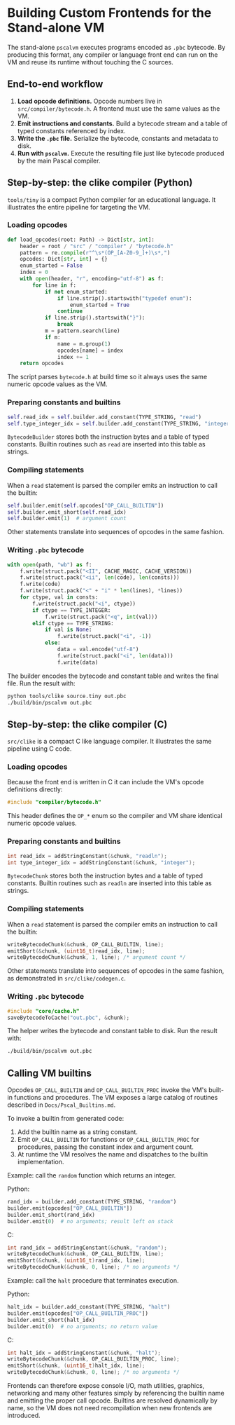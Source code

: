 # Building Custom Frontends for the Stand-alone VM

The stand-alone `pscalvm` executes programs encoded as `.pbc` bytecode. By
producing this format, any compiler or language front end can run on the VM and
reuse its runtime without touching the C sources.

## End-to-end workflow

1. **Load opcode definitions.** Opcode numbers live in `src/compiler/bytecode.h`.
   A frontend must use the same values as the VM.
2. **Emit instructions and constants.** Build a bytecode stream and a table of
   typed constants referenced by index.
3. **Write the `.pbc` file.** Serialize the bytecode, constants and metadata to
   disk.
4. **Run with `pscalvm`.** Execute the resulting file just like bytecode
   produced by the main Pascal compiler.

## Step-by-step: the clike compiler (Python)

`tools/tiny` is a compact Python compiler for an educational language. It
illustrates the entire pipeline for targeting the VM.

### Loading opcodes

```python
def load_opcodes(root: Path) -> Dict[str, int]:
    header = root / "src" / "compiler" / "bytecode.h"
    pattern = re.compile(r"^\s*(OP_[A-Z0-9_]+)\s*,")
    opcodes: Dict[str, int] = {}
    enum_started = False
    index = 0
    with open(header, "r", encoding="utf-8") as f:
        for line in f:
            if not enum_started:
                if line.strip().startswith("typedef enum"):
                    enum_started = True
                continue
            if line.strip().startswith("}"):
                break
            m = pattern.search(line)
            if m:
                name = m.group(1)
                opcodes[name] = index
                index += 1
    return opcodes
```

The script parses `bytecode.h` at build time so it always uses the same numeric
opcode values as the VM.

### Preparing constants and builtins

```python
self.read_idx = self.builder.add_constant(TYPE_STRING, "read")
self.type_integer_idx = self.builder.add_constant(TYPE_STRING, "integer")
```

`BytecodeBuilder` stores both the instruction bytes and a table of typed
constants. Builtin routines such as `read` are inserted into this table as
strings.

### Compiling statements

When a `read` statement is parsed the compiler emits an instruction to call the
builtin:

```python
self.builder.emit(self.opcodes["OP_CALL_BUILTIN"])
self.builder.emit_short(self.read_idx)
self.builder.emit(1)  # argument count
```

Other statements translate into sequences of opcodes in the same fashion.

### Writing `.pbc` bytecode

```python
with open(path, "wb") as f:
    f.write(struct.pack("<II", CACHE_MAGIC, CACHE_VERSION))
    f.write(struct.pack("<ii", len(code), len(consts)))
    f.write(code)
    f.write(struct.pack("<" + "i" * len(lines), *lines))
    for ctype, val in consts:
        f.write(struct.pack("<i", ctype))
        if ctype == TYPE_INTEGER:
            f.write(struct.pack("<q", int(val)))
        elif ctype == TYPE_STRING:
            if val is None:
                f.write(struct.pack("<i", -1))
            else:
                data = val.encode("utf-8")
                f.write(struct.pack("<i", len(data)))
                f.write(data)
```

The builder encodes the bytecode and constant table and writes the final file.
Run the result with:

```sh
python tools/clike source.tiny out.pbc
./build/bin/pscalvm out.pbc
```

## Step-by-step: the clike compiler (C)

`src/clike` is a compact C like language compiler. It illustrates the same pipeline 
using C code.

### Loading opcodes

Because the front end is written in C it can include the VM's opcode
definitions directly:

```c
#include "compiler/bytecode.h"
```

This header defines the `OP_*` enum so the compiler and VM share identical
numeric opcode values.

### Preparing constants and builtins

```c
int read_idx = addStringConstant(&chunk, "readln");
int type_integer_idx = addStringConstant(&chunk, "integer");
```

`BytecodeChunk` stores both the instruction bytes and a table of typed
constants. Builtin routines such as `readln` are inserted into this table as
strings.

### Compiling statements

When a `read` statement is parsed the compiler emits an instruction to call the
builtin:

```c
writeBytecodeChunk(&chunk, OP_CALL_BUILTIN, line);
emitShort(&chunk, (uint16_t)read_idx, line);
writeBytecodeChunk(&chunk, 1, line); /* argument count */
```

Other statements translate into sequences of opcodes in the same fashion, as
demonstrated in `src/clike/codegen.c`.

### Writing `.pbc` bytecode

```c
#include "core/cache.h"
saveBytecodeToCache("out.pbc", &chunk);
```

The helper writes the bytecode and constant table to disk. Run the result with:

```sh
./build/bin/pscalvm out.pbc
```

## Calling VM builtins

Opcodes `OP_CALL_BUILTIN` and `OP_CALL_BUILTIN_PROC` invoke the VM's built-in
functions and procedures. The VM exposes a large catalog of routines described in
`Docs/Pscal_Builtins.md`.

To invoke a builtin from generated code:

1. Add the builtin name as a string constant.
2. Emit `OP_CALL_BUILTIN` for functions or `OP_CALL_BUILTIN_PROC` for procedures,
   passing the constant index and argument count.
3. At runtime the VM resolves the name and dispatches to the builtin
   implementation.

Example: call the `random` function which returns an integer.

Python:

```python
rand_idx = builder.add_constant(TYPE_STRING, "random")
builder.emit(opcodes["OP_CALL_BUILTIN"])
builder.emit_short(rand_idx)
builder.emit(0)  # no arguments; result left on stack
```

C:

```c
int rand_idx = addStringConstant(&chunk, "random");
writeBytecodeChunk(&chunk, OP_CALL_BUILTIN, line);
emitShort(&chunk, (uint16_t)rand_idx, line);
writeBytecodeChunk(&chunk, 0, line); /* no arguments */
```

Example: call the `halt` procedure that terminates execution.

Python:

```python
halt_idx = builder.add_constant(TYPE_STRING, "halt")
builder.emit(opcodes["OP_CALL_BUILTIN_PROC"])
builder.emit_short(halt_idx)
builder.emit(0)  # no arguments; no return value
```

C:

```c
int halt_idx = addStringConstant(&chunk, "halt");
writeBytecodeChunk(&chunk, OP_CALL_BUILTIN_PROC, line);
emitShort(&chunk, (uint16_t)halt_idx, line);
writeBytecodeChunk(&chunk, 0, line); /* no arguments */
```

Frontends can therefore expose console I/O, math utilities, graphics, networking
and many other features simply by referencing the builtin name and emitting the
proper call opcode. Builtins are resolved dynamically by name, so the VM does
not need recompilation when new frontends are introduced.

